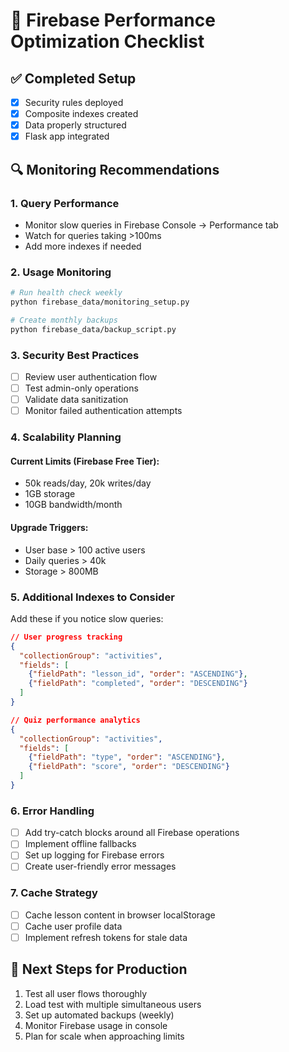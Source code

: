 # 🚀 Firebase Performance Optimization Checklist

## ✅ **Completed Setup**
- [x] Security rules deployed
- [x] Composite indexes created
- [x] Data properly structured
- [x] Flask app integrated

## 🔍 **Monitoring Recommendations**

### **1. Query Performance**
- Monitor slow queries in Firebase Console → Performance tab
- Watch for queries taking >100ms
- Add more indexes if needed

### **2. Usage Monitoring**
```bash
# Run health check weekly
python firebase_data/monitoring_setup.py

# Create monthly backups
python firebase_data/backup_script.py
```

### **3. Security Best Practices**
- [ ] Review user authentication flow
- [ ] Test admin-only operations
- [ ] Validate data sanitization
- [ ] Monitor failed authentication attempts

### **4. Scalability Planning**

#### **Current Limits (Firebase Free Tier):**
- 50k reads/day, 20k writes/day
- 1GB storage
- 10GB bandwidth/month

#### **Upgrade Triggers:**
- User base > 100 active users
- Daily queries > 40k
- Storage > 800MB

### **5. Additional Indexes to Consider**

Add these if you notice slow queries:

```json
// User progress tracking
{
  "collectionGroup": "activities",
  "fields": [
    {"fieldPath": "lesson_id", "order": "ASCENDING"},
    {"fieldPath": "completed", "order": "DESCENDING"}
  ]
}

// Quiz performance analytics
{
  "collectionGroup": "activities", 
  "fields": [
    {"fieldPath": "type", "order": "ASCENDING"},
    {"fieldPath": "score", "order": "DESCENDING"}
  ]
}
```

### **6. Error Handling**
- [ ] Add try-catch blocks around all Firebase operations
- [ ] Implement offline fallbacks
- [ ] Set up logging for Firebase errors
- [ ] Create user-friendly error messages

### **7. Cache Strategy**
- [ ] Cache lesson content in browser localStorage
- [ ] Cache user profile data
- [ ] Implement refresh tokens for stale data

## 🎯 **Next Steps for Production**
1. Test all user flows thoroughly
2. Load test with multiple simultaneous users
3. Set up automated backups (weekly)
4. Monitor Firebase usage in console
5. Plan for scale when approaching limits
